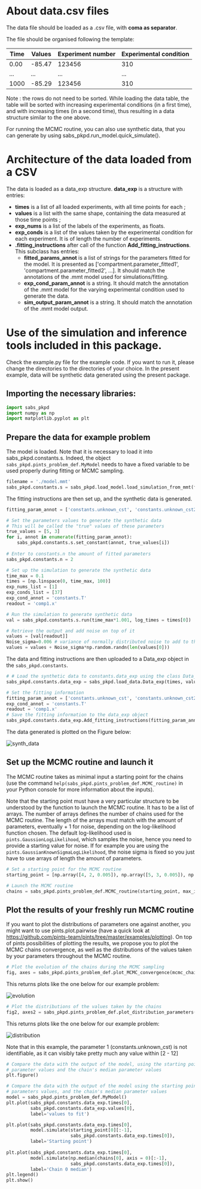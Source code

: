 # About data.csv files

The data file should be loaded as a .csv file, with <strong>coma as separator</strong>.

The file should be organised following the template:

| Time | Values | Experiment number | Experimental condition |
| ---- | ------ | ----------------- | ---------------------- | 
|0.00  | -85.47 |123456|310|
|... |...|...|...|...|
|1000  | -85.29 |123456|310

Note : the rows do not need to be sorted. While loading the data table, the table will be sorted with increasing experimental conditions (in a first time), and with increasing times (in a second time), thus resulting in a data structure similar to the one above.

For running the MCMC routine, you can also use synthetic data, that you can generate by using sabs_pkpd.run_model.quick_simulate().


# Architecture of the data loaded from a CSV

The data is loaded as a data_exp structure. <strong>data_exp</strong> is a structure with entries:
  - <strong>times</strong> is a list of all loaded experiments, with all time points for each ;
  - <strong>values</strong> is a list with the same shape, containing the data measured at those time points ;
  - <strong>exp_nums</strong> is a list of the labels of the experiments, as floats.
  - <strong>exp_conds</strong> is a list of the values taken by the experimental condition for each experiment. It is of length the number of experiments.
  - <strong>.fitting_instructions</strong> after call of the function <strong>Add_fitting_instructions</strong>. This subclass has entries:
    - <strong>fitted_params_annot</strong> is a list of strings for the parameters fitted for the model. It is presented as ['compartment.parameter_fitted1', 'compartment.parameter_fitted2', ...]. It should match the annotations of the .mmt model used for simulations/fitting.
    - <strong>exp_cond_param_annot</strong> is a string. It should match the annotation of the .mmt model for the varying experimental condition used to generate the data.
    - <strong>sim_output_param_annot</strong> is a string. It should match the annotation of the .mmt model output.

# Use of the simulation and inference tools included in this package.

Check the example.py file for the example code. If you want to run it, please change the directories to the directories of your choice. In the present example, data will be synthetic data generated using the present package.

##  Importing the necessary libraries:

```python
import sabs_pkpd
import numpy as np
import matplotlib.pyplot as plt
```

## Prepare the data for example problem

The model is loaded. Note that it is necessary to load it into sabs_pkpd.constants.s. Indeed, the object ```sabs_pkpd.pints_problem_def.MyModel``` needs to have a fixed variable to be used properly during fitting or MCMC sampling.

```python
filename = './model.mmt'
sabs_pkpd.constants.s = sabs_pkpd.load_model.load_simulation_from_mmt(filename)
```

The fitting instructions are then set up, and the synthetic data is generated.

```python
fitting_param_annot = ['constants.unknown_cst', 'constants.unknown_cst2']

# Set the parameters values to generate the synthetic data
# This will be called the "true" values of these parameters
true_values = [5, 3]
for i, annot in enumerate(fitting_param_annot):
    sabs_pkpd.constants.s.set_constant(annot, true_values[i])
    
# Enter to constants.n the amount of fitted parameters
sabs_pkpd.constants.n = 2

# Set up the simulation to generate the synthetic data
time_max = 0.1
times = [np.linspace(0, time_max, 100)]
exp_nums_list = [1]
exp_conds_list = [37]
exp_cond_annot = 'constants.T'
readout = 'comp1.x'

# Run the simulation to generate synthetic data
val = sabs_pkpd.constants.s.run(time_max*1.001, log_times = times[0])

# Retrieve the output and add noise on top of it
values = [val[readout]]
Noise_sigma=0.006 # variance of normally distributed noise to add to the data
values = values + Noise_sigma*np.random.randn(len(values[0]))
```

The data and fitting instructions are then uploaded to a Data_exp object in the ```sabs_pkpd.constants```.

```python
# # Load the synthetic data to constants.data_exp using the class Data_exp
sabs_pkpd.constants.data_exp = sabs_pkpd.load_data.Data_exp(times, values, exp_nums_list, exp_conds_list)

# Set the fitting information
fitting_param_annot = ['constants.unknown_cst', 'constants.unknown_cst2']
exp_cond_annot = 'constants.T'
readout = 'comp1.x'
# Save the fitting information to the data_exp object
sabs_pkpd.constants.data_exp.Add_fitting_instructions(fitting_param_annot,exp_cond_annot, readout)
```
The data generated is plotted on the Figure below:

![synth_data](https://raw.githubusercontent.com/rcw5890/SABS_project/master/Examples/Example%20MCMC%20optimisation%20and%20result%20plots/synthetic%20data.png?token=ANSJY56CP2AJKNQ5PHWKJC27AWEAE)



## Set up the MCMC routine and launch it

The MCMC routine takes as minimal input a starting point for the chains (use the command ```help(sabs_pkpd.pints_problem_def.MCMC_routine)``` in your Python console for more information about the inputs). 

Note that the starting point must have a very particular structure to be understood by the function to launch the MCMC routine. It has to be a list of arrays. The number of arrays defines the number of chains used for the MCMC routine. The length of the arrays must match with the amount of parameters, eventually + 1 for noise, depending on the log-likelihood function chosen. The default log-likelihood used is ```pints.GaussionLogLikelihood```, which samples the noise, hence you need to provide a starting value for noise. If for example you are using the ```pints.GaussianKnownSigmaLogLikelihood```, the noise sigma is fixed so you just have to use arrays of length the amount of parameters.

```python
# Set a starting point for the MCMC routine
starting_point = [np.array([4, 2, 0.005]), np.array([5, 3, 0.005]), np.array([6, 4, 0.004])]

# Launch the MCMC routine
chains = sabs_pkpd.pints_problem_def.MCMC_routine(starting_point, max_iter=5000)
```

## Plot the results of your freshly run MCMC routine

If you want to plot the distributions of parameters one against another, you might want to use pints.plot.pairwise (have a quick look at https://github.com/pints-team/pints/tree/master/examples/plotting). On top of pints possibilities of plotting the results, we propose you to plot the MCMC chains convergence, as well as the distributions of the values taken by your parameters throughout the MCMC routine.

```python
# Plot the evolution of the chains during the MCMC sampling
fig, axes = sabs_pkpd.pints_problem_def.plot_MCMC_convergence(mcmc_chains=chains, expected_values = true_values+[0.006], bound_max = [12, 8, 0.01], bound_min = [2, 1.5, 0.002])
```

This returns plots like the one below for our example problem:

![evolution](https://raw.githubusercontent.com/rcw5890/SABS_project/master/Examples/Example%20MCMC%20optimisation%20and%20result%20plots/chains%20evolution.png?token=ANSJY5YMAJWACDTURUFAAEC7AWJF4)

```python
# Plot the distributions of the values taken by the chains
fig2, axes2 = sabs_pkpd.pints_problem_def.plot_distribution_parameters(chains, [2, 1.5, 0.002], [12, 8, 0.01], chain_index = 1)
```
This returns plots like the one below for our example problem:

![distribution](https://raw.githubusercontent.com/rcw5890/SABS_project/master/Examples/Example%20MCMC%20optimisation%20and%20result%20plots/parameters%20distribution.png?token=ANSJY5YWPAKLCIJE4EBFKFS7AWJL2)

Note that in this example, the parameter 1 (constants.unknown_cst) is not identifiable, as it can visibly take pretty much any value within [2 - 12]

```python
# Compare the data with the output of the model, using the starting point's 
# parameter values and the chain's median parameter values
plt.figure()

# Compare the data with the output of the model using the starting point's
# parameters values, and the chain's median parameter values
model = sabs_pkpd.pints_problem_def.MyModel()
plt.plot(sabs_pkpd.constants.data_exp.times[0], 
         sabs_pkpd.constants.data_exp.values[0], 
         label='values to fit')

plt.plot(sabs_pkpd.constants.data_exp.times[0], 
         model.simulate(starting_point[0][:-1], 
                        sabs_pkpd.constants.data_exp.times[0]),
         label='Starting point')
         
plt.plot(sabs_pkpd.constants.data_exp.times[0], 
         model.simulate(np.median(chains[0], axis = 0)[:-1],
                        sabs_pkpd.constants.data_exp.times[0]),
         label='Chain 0 median')
plt.legend()
plt.show()
```
